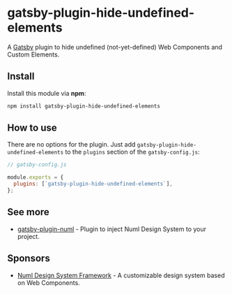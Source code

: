 # gatsby-plugin-hide-undefined-elements

A [Gatsby](https://github.com/gatsbyjs/gatsby) plugin to hide undefined (not-yet-defined) Web Components and Custom Elements. 

## Install
Install this module via **npm**:

```sh
npm install gatsby-plugin-hide-undefined-elements
```

## How to use

There are no options for the plugin. Just add `gatsby-plugin-hide-undefined-elements` to the `plugins` section of the `gatsby-config.js`:

```javascript
// gatsby-config.js

module.exports = {
  plugins: [`gatsby-plugin-hide-undefined-elements`],
};
```

## See more

- [gatsby-plugin-numl](https://github.com/tenphi/gatsby-plugin-numl) - Plugin to inject Numl Design System to your project.

## Sponsors

- [Numl Design System Framework](https://numl.design) - A customizable design system based on Web Components.
